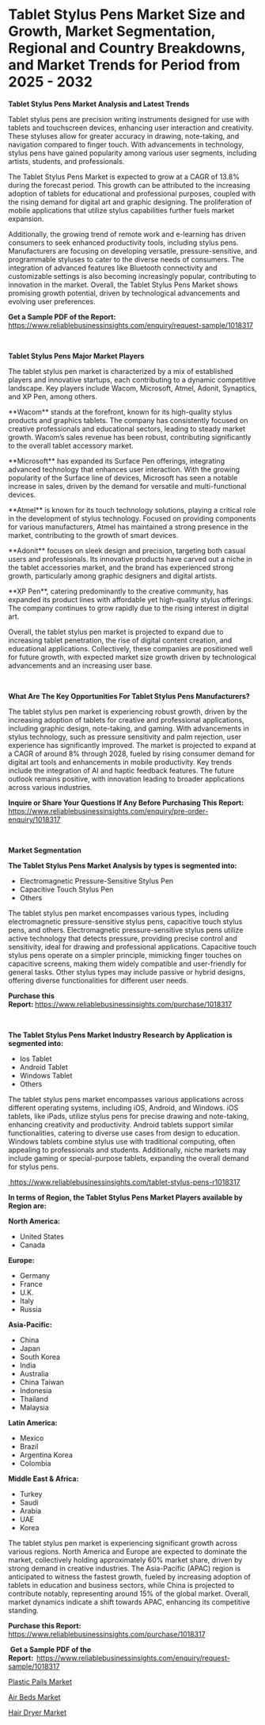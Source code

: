 <p><h1>Tablet Stylus Pens Market Size and Growth, Market Segmentation, Regional and Country Breakdowns, and Market Trends for Period from 2025 -  2032</h1></p><p><strong>Tablet Stylus Pens Market Analysis and Latest Trends</strong></p>
<p><p>Tablet stylus pens are precision writing instruments designed for use with tablets and touchscreen devices, enhancing user interaction and creativity. These styluses allow for greater accuracy in drawing, note-taking, and navigation compared to finger touch. With advancements in technology, stylus pens have gained popularity among various user segments, including artists, students, and professionals.</p><p>The Tablet Stylus Pens Market is expected to grow at a CAGR of 13.8% during the forecast period. This growth can be attributed to the increasing adoption of tablets for educational and professional purposes, coupled with the rising demand for digital art and graphic designing. The proliferation of mobile applications that utilize stylus capabilities further fuels market expansion. </p><p>Additionally, the growing trend of remote work and e-learning has driven consumers to seek enhanced productivity tools, including stylus pens. Manufacturers are focusing on developing versatile, pressure-sensitive, and programmable styluses to cater to the diverse needs of consumers. The integration of advanced features like Bluetooth connectivity and customizable settings is also becoming increasingly popular, contributing to innovation in the market. Overall, the Tablet Stylus Pens Market shows promising growth potential, driven by technological advancements and evolving user preferences.</p></p>
<p><strong>Get a Sample PDF of the Report:&nbsp;</strong> <a href="https://www.reliablebusinessinsights.com/enquiry/request-sample/1018317?utm_campaign=1117&utm_medium=2&utm_source=Github&utm_content=ia&utm_term=08022025&utm_id=tablet-stylus-pens">https://www.reliablebusinessinsights.com/enquiry/request-sample/1018317</a></p>
<p>&nbsp;</p>
<p><strong>Tablet Stylus Pens Major Market Players</strong></p>
<p><p>The tablet stylus pen market is characterized by a mix of established players and innovative startups, each contributing to a dynamic competitive landscape. Key players include Wacom, Microsoft, Atmel, Adonit, Synaptics, and XP Pen, among others.</p><p>**Wacom** stands at the forefront, known for its high-quality stylus products and graphics tablets. The company has consistently focused on creative professionals and educational sectors, leading to steady market growth. Wacom’s sales revenue has been robust, contributing significantly to the overall tablet accessory market.</p><p>**Microsoft** has expanded its Surface Pen offerings, integrating advanced technology that enhances user interaction. With the growing popularity of the Surface line of devices, Microsoft has seen a notable increase in sales, driven by the demand for versatile and multi-functional devices.</p><p>**Atmel** is known for its touch technology solutions, playing a critical role in the development of stylus technology. Focused on providing components for various manufacturers, Atmel has maintained a strong presence in the market, contributing to the growth of smart devices. </p><p>**Adonit** focuses on sleek design and precision, targeting both casual users and professionals. Its innovative products have carved out a niche in the tablet accessories market, and the brand has experienced strong growth, particularly among graphic designers and digital artists.</p><p>**XP Pen**, catering predominantly to the creative community, has expanded its product lines with affordable yet high-quality stylus offerings. The company continues to grow rapidly due to the rising interest in digital art.</p><p>Overall, the tablet stylus pen market is projected to expand due to increasing tablet penetration, the rise of digital content creation, and educational applications. Collectively, these companies are positioned well for future growth, with expected market size growth driven by technological advancements and an increasing user base.</p></p>
<p>&nbsp;</p>
<p><strong>What Are The Key Opportunities For Tablet Stylus Pens Manufacturers?</strong></p>
<p><p>The tablet stylus pen market is experiencing robust growth, driven by the increasing adoption of tablets for creative and professional applications, including graphic design, note-taking, and gaming. With advancements in stylus technology, such as pressure sensitivity and palm rejection, user experience has significantly improved. The market is projected to expand at a CAGR of around 8% through 2028, fueled by rising consumer demand for digital art tools and enhancements in mobile productivity. Key trends include the integration of AI and haptic feedback features. The future outlook remains positive, with innovation leading to broader applications across various industries.</p></p>
<p><strong>Inquire or Share Your Questions If Any Before Purchasing This Report:</strong> <a href="https://www.reliablebusinessinsights.com/enquiry/pre-order-enquiry/1018317?utm_campaign=1117&utm_medium=2&utm_source=Github&utm_content=ia&utm_term=08022025&utm_id=tablet-stylus-pens">https://www.reliablebusinessinsights.com/enquiry/pre-order-enquiry/1018317</a></p>
<p>&nbsp;</p>
<p><strong>Market Segmentation</strong></p>
<p><strong>The Tablet Stylus Pens Market Analysis by types is segmented into:</strong></p>
<p><ul><li>Electromagnetic Pressure-Sensitive Stylus Pen</li><li>Capacitive Touch Stylus Pen</li><li>Others</li></ul></p>
<p><p>The tablet stylus pen market encompasses various types, including electromagnetic pressure-sensitive stylus pens, capacitive touch stylus pens, and others. Electromagnetic pressure-sensitive stylus pens utilize active technology that detects pressure, providing precise control and sensitivity, ideal for drawing and professional applications. Capacitive touch stylus pens operate on a simpler principle, mimicking finger touches on capacitive screens, making them widely compatible and user-friendly for general tasks. Other stylus types may include passive or hybrid designs, offering diverse functionalities for different user needs.</p></p>
<p><strong>Purchase this Report:&nbsp;</strong><a href="https://www.reliablebusinessinsights.com/purchase/1018317?utm_campaign=1117&utm_medium=2&utm_source=Github&utm_content=ia&utm_term=08022025&utm_id=tablet-stylus-pens">https://www.reliablebusinessinsights.com/purchase/1018317</a></p>
<p>&nbsp;</p>
<p><strong>The Tablet Stylus Pens Market Industry Research by Application is segmented into:</strong></p>
<p><ul><li>Ios Tablet</li><li>Android Tablet</li><li>Windows Tablet</li><li>Others</li></ul></p>
<p><p>The tablet stylus pens market encompasses various applications across different operating systems, including iOS, Android, and Windows. iOS tablets, like iPads, utilize stylus pens for precise drawing and note-taking, enhancing creativity and productivity. Android tablets support similar functionalities, catering to diverse use cases from design to education. Windows tablets combine stylus use with traditional computing, often appealing to professionals and students. Additionally, niche markets may include gaming or special-purpose tablets, expanding the overall demand for stylus pens.</p></p>
<p><a href="https://www.reliablebusinessinsights.com/tablet-stylus-pens-r1018317?utm_campaign=1117&utm_medium=2&utm_source=Github&utm_content=ia&utm_term=08022025&utm_id=tablet-stylus-pens">&nbsp;https://www.reliablebusinessinsights.com/tablet-stylus-pens-r1018317</a></p>
<p><strong>In terms of Region, the Tablet Stylus Pens Market Players available by Region are:</strong></p>
<p>
    <p> <strong> North America: </strong>
        <ul>
            <li>United States</li>
            <li>Canada</li>
        </ul>
        </p> 
    <p> <strong> Europe: </strong>
        <ul>
            <li>Germany</li>
            <li>France</li>
            <li>U.K.</li>
            <li>Italy</li>
            <li>Russia</li>
        </ul>
        </p> 
    <p> <strong> Asia-Pacific: </strong>
        <ul>
            <li>China</li>
            <li>Japan</li>
            <li>South Korea</li>
            <li>India</li>
            <li>Australia</li>
            <li>China Taiwan</li>
            <li>Indonesia</li>
            <li>Thailand</li>
            <li>Malaysia</li>
        </ul>
        </p> 
    <p> <strong> Latin America: </strong>
        <ul>
            <li>Mexico</li>
            <li>Brazil</li>
            <li>Argentina Korea</li>
            <li>Colombia</li>
        </ul>
        </p> 
    <p> <strong> Middle East & Africa: </strong>
        <ul>
            <li>Turkey</li>
            <li>Saudi</li>
            <li>Arabia</li>
            <li>UAE</li>
            <li>Korea</li>
        </ul>
    </p>
    </p>
<p><p>The tablet stylus pen market is experiencing significant growth across various regions. North America and Europe are expected to dominate the market, collectively holding approximately 60% market share, driven by strong demand in creative industries. The Asia-Pacific (APAC) region is anticipated to witness the fastest growth, fueled by increasing adoption of tablets in education and business sectors, while China is projected to contribute notably, representing around 15% of the global market. Overall, market dynamics indicate a shift towards APAC, enhancing its competitive standing.</p></p>
<p><strong>Purchase this Report: </strong><a href="https://www.reliablebusinessinsights.com/purchase/1018317?utm_campaign=1117&utm_medium=2&utm_source=Github&utm_content=ia&utm_term=08022025&utm_id=tablet-stylus-pens">https://www.reliablebusinessinsights.com/purchase/1018317</a></p>
<p>&nbsp;<strong>Get a Sample PDF of the Report:&nbsp;&nbsp;</strong><a href="https://www.reliablebusinessinsights.com/enquiry/request-sample/1018317?utm_campaign=1117&utm_medium=2&utm_source=Github&utm_content=ia&utm_term=08022025&utm_id=tablet-stylus-pens">https://www.reliablebusinessinsights.com/enquiry/request-sample/1018317</a></p>
<p><strong></strong></p>
<p><p><a href="https://github.com/indrystar/Market-Research-Report-List-5/blob/main/plastic-pails-market.md?utm_campaign=1117&utm_medium=2&utm_source=Github&utm_content=ia&utm_term=08022025&utm_id=tablet-stylus-pens">Plastic Pails Market</a></p><p><a href="https://github.com/bosiwajman/Market-Research-Report-List-1/blob/main/air-beds-market.md?utm_campaign=1117&utm_medium=2&utm_source=Github&utm_content=ia&utm_term=08022025&utm_id=tablet-stylus-pens">Air Beds Market</a></p><p><a href="https://github.com/dibesnayee/Market-Research-Report-List-1/blob/main/hair-dryer-market.md?utm_campaign=1117&utm_medium=2&utm_source=Github&utm_content=ia&utm_term=08022025&utm_id=tablet-stylus-pens">Hair Dryer Market</a></p></p>